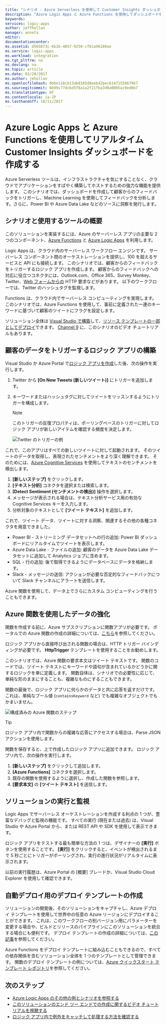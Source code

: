 ```yaml
---
title: "シナリオ - Azure Serverless を使用して Customer Insights ダッシュボードを作成する | Microsoft Docs"
description: "Azure Logic Apps と Azure Functions を使用してダッシュボードを構築し、顧客からのフィードバックやソーシャル データなどを管理する方法の例を示します。"
keywords: 
services: logic-apps
author: jeffhollan
manager: anneta
editor: 
documentationcenter: 
ms.assetid: d565873c-6b1b-4057-9250-cf81a96180ae
ms.service: logic-apps
ms.workload: integration
ms.tgt_pltfrm: na
ms.devlang: na
ms.topic: article
ms.date: 03/29/2017
ms.author: jehollan
ms.openlocfilehash: 0b6e118cb13ab8185d8eeb42bec6147155967967
ms.sourcegitcommit: 6699c77dcbd5f8a1a2f21fba3d0a0005ac9ed6b7
ms.translationtype: HT
ms.contentlocale: ja-JP
ms.lasthandoff: 10/11/2017
---
```

# <a name="create-a-real-time-customer-insights-dashboard-with-azure-logic-apps-and-azure-functions"></a>Azure Logic Apps と Azure Functions を使用してリアルタイム Customer Insights ダッシュボードを作成する

Azure Serverless ツールは、インフラストラクチャを気にすることなく、クラウドでアプリケーションをすばやく構築してホストするための強力な機能を提供します。  このシナリオでは、ダッシュボードを作成して顧客からのフィードバックをトリガーし、Machine Learning を使用してフィードバックを分析します。さらに、Power BI や Azure Data Lake などのソースに洞察を発行します。

## <a name="overview-of-the-scenario-and-tools-used"></a>シナリオと使用するツールの概要

このソリューションを実装するには、Azure のサーバーレス アプリの主要な 2 つのコンポーネント、[Azure Functions](https://azure.microsoft.com/services/functions/) と [Azure Logic Apps](https://azure.microsoft.com/services/logic-apps/) を利用します。

Logic Apps は、クラウド内のサーバーレス ワークフロー エンジンです。  サーバーレス コンポーネント間のオーケストレーションを提供し、100 を超えるサービスと API にも接続します。  このシナリオでは、顧客からのフィードバックをトリガーするロジック アプリを作成します。  顧客からのフィードバックへの対応に役立つコネクタには、Outlook.com、Office 365、Survey Monkey、Twitter、[Web フォームからの](https://blogs.msdn.microsoft.com/logicapps/2017/01/30/calling-a-logic-app-from-an-html-form/) HTTP 要求などがあります。  以下のワークフローでは、Twitter のハッシュタグを監視します。

Functions は、クラウド内でサーバーレス コンピューティングを実現します。  このシナリオでは、Azure Functions を使用して、事前に定義された一連のキーワードに基づいて顧客のツイートにフラグを設定します。

ソリューション全体は [Visual Studio で構築](logic-apps-deploy-from-vs.md)して、[リソース テンプレートの一部としてデプロイ](logic-apps-create-deploy-template.md)できます。  [Channel 9](http://aka.ms/logicappsdemo) に、このシナリオのビデオ チュートリアルもあります。

## <a name="build-the-logic-app-to-trigger-on-customer-data"></a>顧客のデータをトリガーするロジック アプリの構築

Visual Studio か Azure Portal で[ロジック アプリを作成](logic-apps-create-a-logic-app.md)した後、次の操作を実行します。

1. Twitter から **[On New Tweets (新しいツイート)]** にトリガーを追加します。
2. キーワードまたはハッシュタグに対してツイートをリッスンするようにトリガーを構成します。

   > [!NOTE]
   > このトリガーの反復プロパティは、ポーリングベースのトリガーに対してロジック アプリが新しいアイテムを確認する頻度を決定します。

   ![Twitter のトリガーの例][1]

これで、このアプリはすべての新しいツイートに対して起動されます。  そのツイートのデータを取得し、表現されたセンチメントをより深く理解できます。  そのためには、[Azure Cognitive Services](https://azure.microsoft.com/services/cognitive-services/) を使用してテキストのセンチメントを検出します。

1. **[新しいステップ]** をクリックします。
1. **[テキスト分析]** コネクタを選択または検索します。
1. **[Detect Sentiment (センチメントの検出)]** 操作を選択します。
1. メッセージが表示される場合は、テキスト分析サービス用の有効な Cognitive Services キーを入力します。
1. 分析対象のテキストとして **[ツイート テキスト]** を追加します。

これで、ツイート データ、ツイートに対する洞察、関連するその他の各種コネクタを用意できました。
* Power BI - ストリーミング データセットへの行の追加: Power BI ダッシュボードにリアルタイムでツイートを表示します。
* Azure Data Lake - ファイルの追加: 顧客のデータを Azure Data Lake データセットに追加して Analytics ジョブに含めます。
* SQL - 行の追加: 後で取得できるようにデータベースにデータを格納します。
* Slack - メッセージの送信: アクションが必要な否定的なフィードバックについて Slack チャンネルにアラートを送信します。

Azure 関数を使用して、データ上でさらにカスタム コンピューティングを行うこともできます。

## <a name="enriching-the-data-with-an-azure-function"></a>Azure 関数を使用したデータの強化

関数を作成する前に、Azure サブスクリプションに関数アプリが必要です。  ポータルでの Azure 関数の作成の詳細については、[こちら](../azure-functions/functions-create-first-azure-function-azure-portal.md)を参照してください。

ロジック アプリから直接呼び出される関数の場合は、HTTP トリガー バインディングが必要です。  **HttpTrigger** テンプレートを使用することをお勧めします。

このシナリオでは、Azure 関数の要求本文はツイート テキストです。  関数のコードでは、ツイート テキストにキーワードや語句が含まれているかどうかに関するロジックを単に定義します。  関数自体は、シナリオでの必要性に応じて、単純な形のままにすることも、複雑なものにすることもできます。

関数の最後で、ロジック アプリに何らかのデータと共に応答を返すだけです。  これは、単純なブール値 (`containsKeyword` など) でも複雑なオブジェクトでもかまいません。

![構成済みの Azure 関数のステップ][2]

> [!TIP]
> ロジック アプリ内で関数からの複雑な応答にアクセスする場合は、Parse JSON アクションを使用します。

関数を保存すると、上で作成したロジック アプリに追加できます。  ロジック アプリ内で、次の操作を実行します。

1. **[新しいステップ]** をクリックして追加します。
1. **[Azure Functions]** コネクタを選択します。
1. 既存の関数を使用するように選択し、作成した関数を参照します。
1. **[要求本文]** の **[ツイート テキスト]** を送信します。

## <a name="running-and-monitoring-the-solution"></a>ソリューションの実行と監視

Logic Apps でサーバーレス オーケストレーションを作成する利点の 1 つが、豊富なデバッグと監視の機能です。  すべての実行 (現在または過去) は、Visual Studio や Azure Portal から、または REST API や SDK を使用して表示できます。

ロジック アプリをテストする最も簡単な方法の 1 つは、デザイナーの **[実行]** ボタンを使用することです。  **[実行]** をクリックすると、イベントが検出されるまで 5 秒ごとにトリガーがポーリングされ、実行の進行状況がリアルタイムに表示されます。

以前の実行履歴は、Azure Portal の [概要] ブレードか、Visual Studio Cloud Explorer を使用して確認できます。

## <a name="creating-a-deployment-template-for-automated-deployments"></a>自動デプロイ用のデプロイ テンプレートの作成

ソリューションの開発後、そのソリューションをキャプチャし、Azure デプロイ テンプレートを使用して世界中の任意の Azure リージョンにデプロイすることができます。  これは、このワークフローの別バージョン用にパラメーターを変更する場合や、ビルドとリリースのパイプラインにこのソリューションを統合する場合にも便利です。  デプロイ テンプレートの作成の詳細については、[この記事](logic-apps-create-deploy-template.md)を参照してください。

Azure Functions をデプロイ テンプレートに組み込むこともできるので、すべての依存関係を含むソリューション全体を 1 つのテンプレートとして管理できます。  関数のデプロイ テンプレートの例については、[Azure クイックスタート テンプレート レポジトリ](https://github.com/Azure/azure-quickstart-templates/tree/master/101-function-app-create-dynamic)を参照してください。

## <a name="next-steps"></a>次のステップ

* [Azure Logic Apps のその他の例とシナリオを参照する](logic-apps-examples-and-scenarios.md)
* [このソリューションのエンド ツー エンドでの作成に関するビデオ チュートリアルを視聴する](http://aka.ms/logicappsdemo)
* [ロジック アプリ内で例外をキャッチして処理する方法を確認する](logic-apps-exception-handling.md)

<!-- Image References -->
[1]: ./media/logic-apps-scenario-social-serverless/twitter.png
[2]: ./media/logic-apps-scenario-social-serverless/function.png